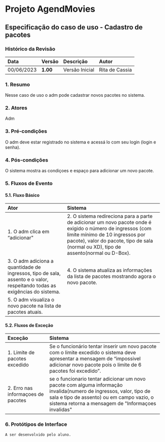 # Projeto AgendMovies

## Especificação do caso de uso - Cadastro de pacotes

### Histórico da Revisão 

|  Data  | Versão | Descrição | Autor |
|:-------|:-------|:----------|:------|
| 00/06/2023 | **1.00** | Versão Inicial  | Rita de Cassia |

### 1. Resumo 

Nesse caso de uso o adm pode cadastrar novos pacotes no sistema.

### 2. Atores 

Adm

### 3. Pré-condições

O adm deve estar registrado no sistema e acessá lo com seu login (login e senha).

### 4. Pós-condições

O sistema mostra as condiçoes e espaço para adicionar um novo pacote.

### 5. Fluxos de Evento

#### 5.1. Fluxo Básico

| Ator   | Sistema |
|:-------|:--------|
| 1. O adm clica em “adicionar"| 2. O sistema redireciona para a parte de adicionar um novo pacote onde é exigido o número de ingressos (com limite mínimo de 10 ingressos por pacote), valor do pacote, tipo de sala (normal ou XD), tipo de assento(normal ou D-Box).|
| 3. O adm adiciona a quantidade de ingressos, tipo de sala, assento e o valor, respeitando todas as exigências do sistema.| 4. O sistema atualiza as informações da lista de pacotes mostrando agora o novo pacote.|
| 5. O adm visualiza o novo pacote na lista de pacotes atuais. |

#### 5.2. Fluxos de Exceção

| Exceção | Sistema |
|:--------|:--------|
| 1. Limite de pacotes excedido| Se o funcionário tentar inserir um novo pacote com o limite excedido o sistema deve apresentar a mensagem de “impossivel adicionar novo pacote  pois o limite de 6 pacotes foi excedido”. |
| 2. Erro nas informaçoes de pacotes | se o funcionario tentar adicionar um novo pacote com alguma informação invalida(numero de ingressos, valor, tipo de sala e tipo de assento) ou em campo vazio, o sistema retorna a mensagem de "Informaçoes invalidas" |


### 6. Protótipos de Interface
`A ser desenvolvido pelo aluno.`
